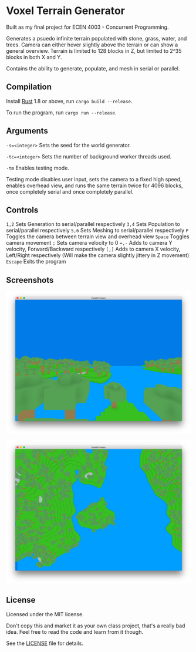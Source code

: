 # Voxel Terrain Generator
Built as my final project for ECEN 4003 - Concurrent Programming.

Generates a psuedo infinite terrain populated with stone, grass, water, and trees. Camera can either hover slightly above the terrain or can show a general overview. Terrain is limited to 128 blocks in Z, but limited to 2^35 blocks in both X and Y.

Contains the ability to generate, populate, and mesh in serial or parallel.

## Compilation

Install [Rust](https://www.rust-lang.org) 1.8 or above, run `cargo build --release`.

To run the program, run `cargo run --release`.

## Arguments

`-s=<integer>` Sets the seed for the world generator.

`-tc=<integer>` Sets the number of background worker threads used.

`-tm` Enables testing mode.

Testing mode disables user input, sets the camera to a fixed high speed, enables overhead view, and runs the same terrain twice for 4096 blocks, once completely serial and once completely parallel.

## Controls

`1,2` Sets Generation to serial/parallel respectively
`3,4` Sets Population to serial/parallel respectively
`5,6` Sets Meshing to serial/parallel respectively
`P` Toggles the camera between terrain view and overhead view
`Space` Toggles camera movement
`;` Sets camera velocity to 0
`=,-` Adds to camera Y velocity, Forward/Backward respectively
`[,]` Adds to camera X velocity, Left/Right respectively (Will make the camera slightly jittery in Z movement)
`Escape` Exits the program

## Screenshots

![Terrain View](screenshots/screenshot_forward.png)

![Overhead View](screenshots/screenshot_overhead.png)

## License
Licensed under the MIT license.

Don't copy this and market it as your own class project, that's a really bad idea. Feel free to read the code and learn from it though.

See the [LICENSE](LICENSE.md) file for details.
